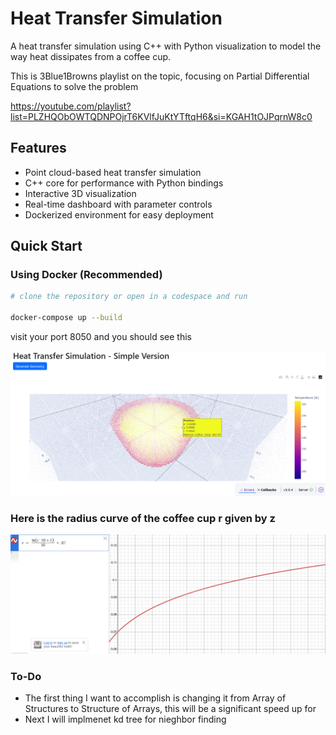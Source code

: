 # Heat Transfer Simulation

A  heat transfer simulation using C++ with Python visualization to model the way heat dissipates from a coffee cup.

This is 3Blue1Browns playlist on the topic, focusing on Partial Differential Equations to solve the problem

https://youtube.com/playlist?list=PLZHQObOWTQDNPOjrT6KVlfJuKtYTftqH6&si=KGAH1tOJPqrnW8c0

## Features

- Point cloud-based heat transfer simulation
- C++ core for performance with Python bindings
- Interactive 3D visualization
- Real-time dashboard with parameter controls
- Dockerized environment for easy deployment

## Quick Start

### Using Docker (Recommended)

```bash
# clone the repository or open in a codespace and run

docker-compose up --build

```
visit your port 8050 and you should see this

![alt text](image-2.png)

### Here is the radius curve of the coffee cup r given by z
![alt text](image.png)


### To-Do

* The first thing I want to accomplish is changing it from Array of Structures to Structure of Arrays, this will be a significant speed up for 
* Next I will implmenet kd tree for nieghbor finding